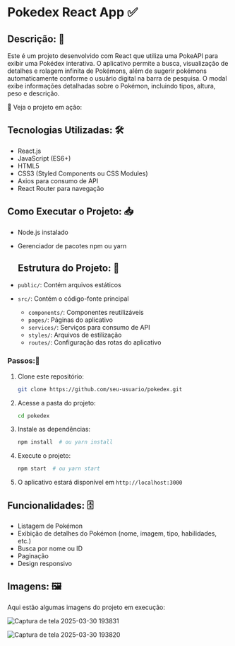 # Pokedex React App ✅ 

## Descrição: 📝
Este é um projeto desenvolvido com React que utiliza uma PokeAPI para exibir uma Pokédex interativa. O aplicativo permite a busca, visualização de detalhes e rolagem infinita de Pokémons, além de sugerir pokémons automaticamente conforme o usuário digital na barra de pesquisa. O modal exibe informações detalhadas sobre o Pokémon, incluindo tipos, altura, peso e descrição.

🔗 Veja o projeto em ação: 

## Tecnologias Utilizadas: 🛠
- React.js
- JavaScript (ES6+)
- HTML5
- CSS3 (Styled Components ou CSS Modules)
- Axios para consumo de API
- React Router para navegação

## Como Executar o Projeto: 📥
- Node.js instalado
- Gerenciador de pacotes npm ou yarn

  ## Estrutura do Projeto: 🚀
- `public/`: Contém arquivos estáticos
- `src/`: Contém o código-fonte principal
  - `components/`: Componentes reutilizáveis
  - `pages/`: Páginas do aplicativo
  - `services/`: Serviços para consumo de API
  - `styles/`: Arquivos de estilização
  - `routes/`: Configuração das rotas do aplicativo

### Passos:🎯
1. Clone este repositório:
   ```sh
   git clone https://github.com/seu-usuario/pokedex.git
   ```
2. Acesse a pasta do projeto:
   ```sh
   cd pokedex
   ```
3. Instale as dependências:
   ```sh
   npm install  # ou yarn install
   ```
4. Execute o projeto:
   ```sh
   npm start  # ou yarn start
   ```
5. O aplicativo estará disponível em `http://localhost:3000`

## Funcionalidades: 🗄️ 
- Listagem de Pokémon
- Exibição de detalhes do Pokémon (nome, imagem, tipo, habilidades, etc.)
- Busca por nome ou ID
- Paginação
- Design responsivo

## Imagens: 🖼️
Aqui estão algumas imagens do projeto em execução: 

![Captura de tela 2025-03-30 193831](https://github.com/user-attachments/assets/5b7f15f0-9600-42cf-9c74-dbbf483c0f95)

![Captura de tela 2025-03-30 193820](https://github.com/user-attachments/assets/65c8f725-0809-4451-bb68-687fd44c7eed)



